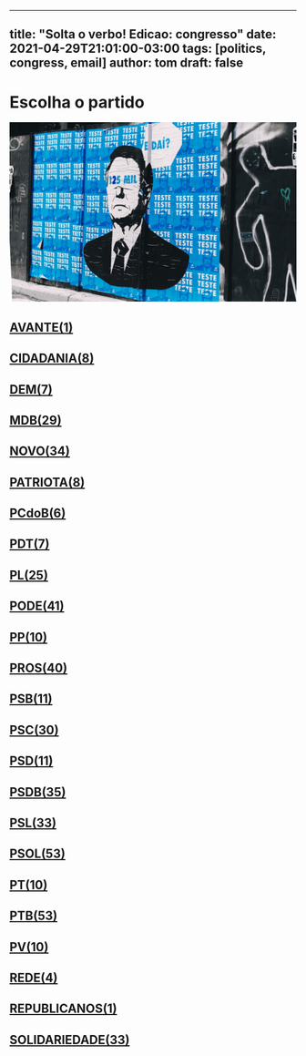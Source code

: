 
---
title: "Solta o verbo! Edicao: congresso"
date: 2021-04-29T21:01:00-03:00
tags: [politics, congress, email]
author: tom
draft: false
---
<h1>Escolha o partido</h1>
<img src="/images/bolsonegligencia.jpeg" />
<h2><a href="mailto:dep.sebastiaooliveira@camara.leg.br,"> AVANTE(1) </a></h2><h2><a href="mailto:dep.tito@camara.leg.br,dep.chiquinhobrazao@camara.leg.br,dep.andrejanones@camara.leg.br,dep.ledasadala@camara.leg.br,dep.greyceelias@camara.leg.br,dep.pastorsargentoisidorio@camara.leg.br,dep.luistibe@camara.leg.br,dep.rubensbueno@camara.leg.br,"> CIDADANIA(8) </a></h2><h2><a href="mailto:dep.alexmanente@camara.leg.br,dep.arnaldojardim@camara.leg.br,dep.carmenzanotto@camara.leg.br,dep.davitoria@camara.leg.br,dep.danielcoelho@camara.leg.br,dep.paulabelmonte@camara.leg.br,dep.carloshenriquegaguim@camara.leg.br,"> DEM(7) </a></h2><h2><a href="mailto:dep.geninhozuliani@camara.leg.br,dep.igorkannario@camara.leg.br,dep.sostenescavalcante@camara.leg.br,dep.anibalgomes@camara.leg.br,dep.professoradorinhaseabrarezende@camara.leg.br,dep.pedrolupion@camara.leg.br,dep.juscelinofilho@camara.leg.br,dep.helioleite@camara.leg.br,dep.fernandocoelhofilho@camara.leg.br,dep.kimkataguiri@camara.leg.br,dep.arthuroliveiramaia@camara.leg.br,dep.dr.zachariascalil@camara.leg.br,dep.bilacpinto@camara.leg.br,dep.elmarnascimento@camara.leg.br,dep.rodrigomaia@camara.leg.br,dep.normaayub@camara.leg.br,dep.leurlomantojunior@camara.leg.br,dep.marcossoares@camara.leg.br,dep.josemarioschreiner@camara.leg.br,dep.luismiranda@camara.leg.br,dep.pauloazi@camara.leg.br,dep.olivalmarques@camara.leg.br,dep.davidsoares@camara.leg.br,dep.efraimfilho@camara.leg.br,dep.alanrick@camara.leg.br,dep.elicorreafilho@camara.leg.br,dep.alexandreleite@camara.leg.br,dep.juninhodopneu@camara.leg.br,dep.elcionebarbalho@camara.leg.br,"> MDB(29) </a></h2><h2><a href="mailto:dep.gutembergreis@camara.leg.br,dep.dulcemiranda@camara.leg.br,dep.juarezcosta@camara.leg.br,dep.sergiosouza@camara.leg.br,dep.fabioreis@camara.leg.br,dep.rogeriopeninhamendonca@camara.leg.br,dep.luciomosquini@camara.leg.br,dep.maurolopes@camara.leg.br,dep.mosesrodrigues@camara.leg.br,dep.osmarterra@camara.leg.br,dep.flavianomelo@camara.leg.br,dep.celsomaldaner@camara.leg.br,dep.raulhenry@camara.leg.br,dep.danieladowaguinho@camara.leg.br,dep.newtoncardosojr@camara.leg.br,dep.carloschiodini@camara.leg.br,dep.fabioramalho@camara.leg.br,dep.giovanifeltes@camara.leg.br,dep.herculanopassos@camara.leg.br,dep.viniciusfarah@camara.leg.br,dep.isnaldobulhoesjr@camara.leg.br,dep.jessicasales@camara.leg.br,dep.joaomarcelosouza@camara.leg.br,dep.herciliocoelhodiniz@camara.leg.br,dep.josepriante@camara.leg.br,dep.baleiarossi@camara.leg.br,dep.marcosaureliosampaio@camara.leg.br,dep.hildorocha@camara.leg.br,dep.hermesparcianello@camara.leg.br,dep.alceumoreira@camara.leg.br,dep.walteralves@camara.leg.br,dep.marciobiolchi@camara.leg.br,dep.valtenirpereira@camara.leg.br,dep.marcelvanhattem@camara.leg.br,"> NOVO(34) </a></h2><h2><a href="mailto:dep.gilsonmarques@camara.leg.br,dep.tiagomitraud@camara.leg.br,dep.lucasgonzalez@camara.leg.br,dep.adrianaventura@camara.leg.br,dep.viniciuspoit@camara.leg.br,dep.alexisfonteyne@camara.leg.br,dep.pauloganime@camara.leg.br,dep.pastoreurico@camara.leg.br,"> PATRIOTA(8) </a></h2><h2><a href="mailto:dep.marrecafilho@camara.leg.br,dep.alcidesrodrigues@camara.leg.br,dep.fredcosta@camara.leg.br,dep.dr.frederico@camara.leg.br,dep.roman@camara.leg.br,dep.danielalmeida@camara.leg.br,"> PCdoB(6) </a></h2><h2><a href="mailto:dep.jandirafeghali@camara.leg.br,dep.orlandosilva@camara.leg.br,dep.renildocalheiros@camara.leg.br,dep.professoramarcivania@camara.leg.br,dep.aliceportugal@camara.leg.br,dep.perpetuaalmeida@camara.leg.br,dep.fabiohenrique@camara.leg.br,"> PDT(7) </a></h2><h2><a href="mailto:dep.wolneyqueiroz@camara.leg.br,dep.alexsantana@camara.leg.br,dep.damiaofeliciano@camara.leg.br,dep.eduardobismarck@camara.leg.br,dep.marlonsantos@camara.leg.br,dep.leonidascristino@camara.leg.br,dep.afonsomotta@camara.leg.br,dep.dagobertonogueira@camara.leg.br,dep.marioheringer@camara.leg.br,dep.tuliogadelha@camara.leg.br,dep.felixmendoncajunior@camara.leg.br,dep.tabataamaral@camara.leg.br,dep.pompeodemattos@camara.leg.br,dep.subtenentegonzaga@camara.leg.br,dep.gustavofruet@camara.leg.br,dep.flavionogueira@camara.leg.br,dep.silviacristina@camara.leg.br,dep.idilvanalencar@camara.leg.br,dep.flaviamorais@camara.leg.br,dep.chicodangelo@camara.leg.br,dep.jesussergio@camara.leg.br,dep.pauloramos@camara.leg.br,dep.totonholopes@camara.leg.br,dep.andrefigueiredo@camara.leg.br,dep.policialkatiasastre@camara.leg.br,"> PL(25) </a></h2><h2><a href="mailto:dep.ediolopes@camara.leg.br,dep.josimarmaranhaozinho@camara.leg.br,dep.pastorgil@camara.leg.br,dep.lincolnportela@camara.leg.br,dep.laertebessa@camara.leg.br,dep.joserocha@camara.leg.br,dep.joaocarlosbacelar@camara.leg.br,dep.giacobo@camara.leg.br,dep.juniormano@camara.leg.br,dep.raimundocosta@camara.leg.br,dep.joaomaia@camara.leg.br,dep.juniorlourenco@camara.leg.br,dep.gelsonazevedo@camara.leg.br,dep.paulofreirecosta@camara.leg.br,dep.fernandorodolfo@camara.leg.br,dep.giovanicherini@camara.leg.br,dep.zevitor@camara.leg.br,dep.abiliosantana@camara.leg.br,dep.viniciusgurgel@camara.leg.br,dep.luiznishimori@camara.leg.br,dep.christianedesouzayared@camara.leg.br,dep.magdamofatto@camara.leg.br,dep.valdevannoventa@camara.leg.br,dep.altineucortes@camara.leg.br,dep.sorayasantos@camara.leg.br,dep.luizcarlosmotta@camara.leg.br,dep.miguellombardi@camara.leg.br,dep.sergiotoledo@camara.leg.br,dep.luizantoniocorrea@camara.leg.br,dep.cristianovale@camara.leg.br,dep.wellingtonroberto@camara.leg.br,dep.aeltonfreitas@camara.leg.br,dep.capitaoaugusto@camara.leg.br,dep.vicentinhojunior@camara.leg.br,dep.tiririca@camara.leg.br,dep.boscocosta@camara.leg.br,dep.marceloramos@camara.leg.br,dep.marcioalvino@camara.leg.br,dep.dr.jaziel@camara.leg.br,dep.capitaofabioabreu@camara.leg.br,dep.leomoraes@camara.leg.br,"> PODE(41) </a></h2><h2><a href="mailto:dep.renataabreu@camara.leg.br,dep.igortimo@camara.leg.br,dep.bacelar@camara.leg.br,dep.josivaldojp@camara.leg.br,dep.josenelto@camara.leg.br,dep.josemedeiros@camara.leg.br,dep.ricardoteobaldo@camara.leg.br,dep.diegogarcia@camara.leg.br,dep.robertodelucena@camara.leg.br,dep.evairvieirademelo@camara.leg.br,"> PP(10) </a></h2><h2><a href="mailto:dep.andrefufuca@camara.leg.br,dep.ajalbuquerque@camara.leg.br,dep.iracemaportella@camara.leg.br,dep.eduardodafonte@camara.leg.br,dep.adrianodobaldy@camara.leg.br,dep.dr.luizantonioteixeirajr@camara.leg.br,dep.cacaleao@camara.leg.br,dep.margaretecoelho@camara.leg.br,dep.laerciooliveira@camara.leg.br,dep.atilalins@camara.leg.br,dep.professoralcides@camara.leg.br,dep.guilhermederrite@camara.leg.br,dep.guilhermemussi@camara.leg.br,dep.hirangoncalves@camara.leg.br,dep.dimasfabiano@camara.leg.br,dep.pinheirinho@camara.leg.br,dep.atilalira@camara.leg.br,dep.betorosado@camara.leg.br,dep.pedrowestphalen@camara.leg.br,dep.arthurlira@camara.leg.br,dep.jaquelinecassol@camara.leg.br,dep.angelaamin@camara.leg.br,dep.ronaldocarletto@camara.leg.br,dep.faustopinato@camara.leg.br,dep.claudiocajado@camara.leg.br,dep.marionegromontejr@camara.leg.br,dep.christinoaureo@camara.leg.br,dep.ricardoizar@camara.leg.br,dep.fernandomonteiro@camara.leg.br,dep.nerigeller@camara.leg.br,dep.ricardobarros@camara.leg.br,dep.aguinaldoribeiro@camara.leg.br,dep.andreabdon@camara.leg.br,dep.covattifilho@camara.leg.br,dep.marceloaro@camara.leg.br,dep.francocartafina@camara.leg.br,dep.celinaleao@camara.leg.br,dep.jeronimogoergen@camara.leg.br,dep.afonsohamm@camara.leg.br,dep.ulduricojunior@camara.leg.br,"> PROS(40) </a></h2><h2><a href="mailto:dep.welitonprado@camara.leg.br,dep.vaidonoliveira@camara.leg.br,dep.bocaaberta@camara.leg.br,dep.gastaovieira@camara.leg.br,dep.acaciofavacho@camara.leg.br,dep.clarissagarotinho@camara.leg.br,dep.erosbiondini@camara.leg.br,dep.capitaowagner@camara.leg.br,dep.carladickson@camara.leg.br,dep.toninhowandscheer@camara.leg.br,dep.alessandromolon@camara.leg.br,"> PSB(11) </a></h2><h2><a href="mailto:dep.jeffersoncampos@camara.leg.br,dep.juliodelgado@camara.leg.br,dep.vilsondafetaemg@camara.leg.br,dep.alielmachado@camara.leg.br,dep.lizianebayer@camara.leg.br,dep.heitorschuch@camara.leg.br,dep.odoricomonteiro@camara.leg.br,dep.lidicedamata@camara.leg.br,dep.rosanavalle@camara.leg.br,dep.rodrigocoelho@camara.leg.br,dep.rodrigoagostinho@camara.leg.br,dep.lucianoducci@camara.leg.br,dep.danilocabral@camara.leg.br,dep.eliasvaz@camara.leg.br,dep.emidinhomadeira@camara.leg.br,dep.ricardosilva@camara.leg.br,dep.felipecarreras@camara.leg.br,dep.feliperigoni@camara.leg.br,dep.miltoncoelho@camara.leg.br,dep.camilocapiberibe@camara.leg.br,dep.rafaelmotta@camara.leg.br,dep.marcelonilo@camara.leg.br,dep.tedconti@camara.leg.br,dep.cassioandrade@camara.leg.br,dep.biradopindare@camara.leg.br,dep.mauronazif@camara.leg.br,dep.tadeualencar@camara.leg.br,dep.gervasiomaia@camara.leg.br,dep.gonzagapatriota@camara.leg.br,dep.lauriete@camara.leg.br,"> PSC(30) </a></h2><h2><a href="mailto:dep.glaustindafokus@camara.leg.br,dep.andreferreira@camara.leg.br,dep.leonardogadelha@camara.leg.br,dep.pauloeduardomartins@camara.leg.br,dep.ricardodakarol@camara.leg.br,dep.aluisiomendes@camara.leg.br,dep.otonidepaula@camara.leg.br,dep.osiresdamaso@camara.leg.br,dep.euclydespettersen@camara.leg.br,dep.gilbertonascimento@camara.leg.br,dep.marcobertaiolli@camara.leg.br,"> PSD(11) </a></h2><h2><a href="mailto:dep.neucimarfraga@camara.leg.br,dep.juniorferrari@camara.leg.br,dep.marxbeltrao@camara.leg.br,dep.ottoalencarfilho@camara.leg.br,dep.misaelvarella@camara.leg.br,dep.fabiomitidieri@camara.leg.br,dep.josenunes@camara.leg.br,dep.edilaziojunior@camara.leg.br,dep.domingosneto@camara.leg.br,dep.diegoandrade@camara.leg.br,dep.juliocesar@camara.leg.br,dep.darcidematos@camara.leg.br,dep.sargentofahur@camara.leg.br,dep.ricardoguidi@camara.leg.br,dep.sergiobrito@camara.leg.br,dep.charlesfernandes@camara.leg.br,dep.cezinhademadureira@camara.leg.br,dep.stefanoaguiar@camara.leg.br,dep.vermelho@camara.leg.br,dep.antoniobrito@camara.leg.br,dep.andredepaula@camara.leg.br,dep.sidneyleite@camara.leg.br,dep.expeditonetto@camara.leg.br,dep.delegadoedermauro@camara.leg.br,dep.reinholdstephanesjunior@camara.leg.br,dep.flordelis@camara.leg.br,dep.haroldocathedral@camara.leg.br,dep.hugoleal@camara.leg.br,dep.franciscojr@camara.leg.br,dep.pedroaugustopalareti@camara.leg.br,dep.joaquimpassarinho@camara.leg.br,dep.paulomagalhaes@camara.leg.br,dep.fabiotrad@camara.leg.br,dep.paulovicentecaleffi@camara.leg.br,dep.pedrovilela@camara.leg.br,"> PSDB(35) </a></h2><h2><a href="mailto:dep.mararocha@camara.leg.br,dep.celsosabino@camara.leg.br,dep.celiosilveira@camara.leg.br,dep.carlossampaio@camara.leg.br,dep.biacavassa@camara.leg.br,dep.brunafurlan@camara.leg.br,dep.betopereira@camara.leg.br,dep.vanderleimacris@camara.leg.br,dep.pauloabiackel@camara.leg.br,dep.alexandrefrota@camara.leg.br,dep.vitorlippi@camara.leg.br,dep.aecioneves@camara.leg.br,dep.adolfoviana@camara.leg.br,dep.terezanelma@camara.leg.br,dep.sheridan@camara.leg.br,dep.marianacarvalho@camara.leg.br,dep.nilsonpinto@camara.leg.br,dep.eduardocury@camara.leg.br,dep.danieltrzeciak@camara.leg.br,dep.luizcarlos@camara.leg.br,dep.daniloforte@camara.leg.br,dep.eduardobarbosa@camara.leg.br,dep.samuelmoreira@camara.leg.br,dep.otavioleite@camara.leg.br,dep.rossoni@camara.leg.br,dep.rosemodesto@camara.leg.br,dep.ednahenrique@camara.leg.br,dep.rodrigodecastro@camara.leg.br,dep.lucasredecker@camara.leg.br,dep.geovaniadesa@camara.leg.br,dep.rafafa@camara.leg.br,dep.domingossavio@camara.leg.br,dep.professorjoziel@camara.leg.br,"> PSL(33) </a></h2><h2><a href="mailto:dep.nelsonbarbudo@camara.leg.br,dep.nicoletti@camara.leg.br,dep.professoradayanepimentel@camara.leg.br,dep.sanderson@camara.leg.br,dep.vitorhugo@camara.leg.br,dep.nereucrispim@camara.leg.br,dep.joicehasselmann@camara.leg.br,dep.julianlemos@camara.leg.br,dep.lourivalgomes@camara.leg.br,dep.delegadopablo@camara.leg.br,dep.loestertrutis@camara.leg.br,dep.delegadomarcelofreitas@camara.leg.br,dep.leomotta@camara.leg.br,dep.biakicis@camara.leg.br,dep.bibonunes@camara.leg.br,dep.delegadoantoniofurtado@camara.leg.br,dep.bozzella@camara.leg.br,dep.junioamaral@camara.leg.br,dep.carlazambelli@camara.leg.br,dep.carlosjordy@camara.leg.br,dep.generalgirao@camara.leg.br,dep.danielsilveira@camara.leg.br,dep.carolinedetoni@camara.leg.br,dep.danielfreitas@camara.leg.br,dep.charllesevangelista@camara.leg.br,dep.christonietto@camara.leg.br,dep.coronelarmando@camara.leg.br,dep.coronelchrisostomo@camara.leg.br,dep.dr.luizovando@camara.leg.br,dep.delegadowaldir@camara.leg.br,dep.dra.sorayamanato@camara.leg.br,dep.generalpeternelli@camara.leg.br,dep.filipebarros@camara.leg.br,dep.abouanni@camara.leg.br,dep.felipefrancischini@camara.leg.br,dep.marciolabre@camara.leg.br,dep.alesilva@camara.leg.br,dep.feliciolaterca@camara.leg.br,dep.guigapeixoto@camara.leg.br,dep.lucianobivar@camara.leg.br,dep.marcelobrum@camara.leg.br,dep.gurgel@camara.leg.br,dep.fabioschiochet@camara.leg.br,dep.majorfabiana@camara.leg.br,dep.heitorfreire@camara.leg.br,dep.alinesleutjes@camara.leg.br,dep.heliolopes@camara.leg.br,dep.eduardobolsonaro@camara.leg.br,dep.luizphilippedeorleansebraganca@camara.leg.br,dep.luizlima@camara.leg.br,dep.marceloalvaroantonio@camara.leg.br,dep.coroneltadeu@camara.leg.br,dep.samiabomfim@camara.leg.br,"> PSOL(53) </a></h2><h2><a href="mailto:dep.davidmiranda@camara.leg.br,dep.glauberbraga@camara.leg.br,dep.ivanvalente@camara.leg.br,dep.fernandamelchionna@camara.leg.br,dep.taliriapetrone@camara.leg.br,dep.marcelofreixo@camara.leg.br,dep.aureacarolina@camara.leg.br,dep.vivireis@camara.leg.br,dep.luizaerundina@camara.leg.br,dep.carloszarattini@camara.leg.br,"> PT(10) </a></h2><h2><a href="mailto:dep.zeneto@camara.leg.br,dep.reginaldolopes@camara.leg.br,dep.zecarlos@camara.leg.br,dep.rejanedias@camara.leg.br,dep.afonsoflorence@camara.leg.br,dep.airtonfaleiro@camara.leg.br,dep.waldenorpereira@camara.leg.br,dep.alencarsantanabraga@camara.leg.br,dep.alexandrepadilha@camara.leg.br,dep.erikakokay@camara.leg.br,dep.arlindochinaglia@camara.leg.br,dep.celiomoura@camara.leg.br,dep.vicentinho@camara.leg.br,dep.rogeriocorreia@camara.leg.br,dep.vanderloubet@camara.leg.br,dep.valmirassuncao@camara.leg.br,dep.beneditadasilva@camara.leg.br,dep.betofaro@camara.leg.br,dep.bohngass@camara.leg.br,dep.rubensotoni@camara.leg.br,dep.ruifalcao@camara.leg.br,dep.carlosveras@camara.leg.br,dep.enioverri@camara.leg.br,dep.freianastacioribeiro@camara.leg.br,dep.mariliaarraes@camara.leg.br,dep.professorarosaneide@camara.leg.br,dep.pauloguedes@camara.leg.br,dep.joaodaniel@camara.leg.br,dep.jorgesolla@camara.leg.br,dep.joseairtonfelixcirilo@camara.leg.br,dep.paulao@camara.leg.br,dep.joseguimaraes@camara.leg.br,dep.patrusananias@camara.leg.br,dep.joseildoramos@camara.leg.br,dep.paulopimenta@camara.leg.br,dep.padrejoao@camara.leg.br,dep.leonardomonteiro@camara.leg.br,dep.odaircunha@camara.leg.br,dep.niltotatto@camara.leg.br,dep.nataliabonavides@camara.leg.br,dep.luiziannelins@camara.leg.br,dep.merlongsolano@camara.leg.br,dep.marcon@camara.leg.br,dep.mariadorosario@camara.leg.br,dep.leodebrito@camara.leg.br,dep.pauloteixeira@camara.leg.br,dep.josericardo@camara.leg.br,dep.zecadirceu@camara.leg.br,dep.heldersalomao@camara.leg.br,dep.pedrouczai@camara.leg.br,dep.gleisihoffmann@camara.leg.br,dep.henriquefontana@camara.leg.br,dep.nivaldoalbuquerque@camara.leg.br,"> PTB(53) </a></h2><h2><a href="mailto:dep.emanuelpinheironeto@camara.leg.br,dep.luisacanziani@camara.leg.br,dep.paulobengtson@camara.leg.br,dep.eduardocosta@camara.leg.br,dep.pedroaugustobezerra@camara.leg.br,dep.pedrolucasfernandes@camara.leg.br,dep.wilsonsantiago@camara.leg.br,dep.mauriciodziedricki@camara.leg.br,dep.marcelomoraes@camara.leg.br,dep.enricomisasi@camara.leg.br,"> PV(10) </a></h2><h2><a href="mailto:dep.leandre@camara.leg.br,dep.celiostudart@camara.leg.br,dep.professorisraelbatista@camara.leg.br,dep.joeniawapichana@camara.leg.br,"> REDE(4) </a></h2><h2><a href="mailto:dep.alinegurgel@camara.leg.br,"> REPUBLICANOS(1) </a></h2><h2><a href="mailto:dep.marciomarinho@camara.leg.br,dep.luizaogoulart@camara.leg.br,dep.aroldomartins@camara.leg.br,dep.gilbertoabramo@camara.leg.br,dep.miltonvieira@camara.leg.br,dep.vavamartins@camara.leg.br,dep.marcospereira@camara.leg.br,dep.gilcutrim@camara.leg.br,dep.benesleocadio@camara.leg.br,dep.mariarosas@camara.leg.br,dep.heliocosta@camara.leg.br,dep.amaroneto@camara.leg.br,dep.viniciuscarvalho@camara.leg.br,dep.rosangelagomes@camara.leg.br,dep.lafayettedeandrada@camara.leg.br,dep.dr.goncalo@camara.leg.br,dep.jhonatandejesus@camara.leg.br,dep.joaocampos@camara.leg.br,dep.hugomotta@camara.leg.br,dep.jorgebraz@camara.leg.br,dep.cleberverde@camara.leg.br,dep.severinopessoa@camara.leg.br,dep.silascamara@camara.leg.br,dep.celsorussomanno@camara.leg.br,dep.ossesiosilva@camara.leg.br,dep.pr.marcofeliciano@camara.leg.br,dep.silviocostafilho@camara.leg.br,dep.juliocesarribeiro@camara.leg.br,dep.capitaoalbertoneto@camara.leg.br,dep.carlosgomes@camara.leg.br,dep.robertoalves@camara.leg.br,dep.tiaeron@camara.leg.br,dep.geneciasnoronha@camara.leg.br,"> SOLIDARIEDADE(33) </a></h2>